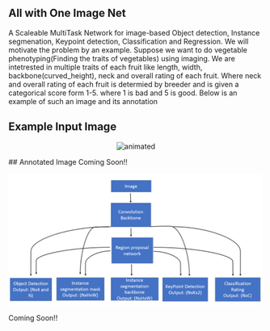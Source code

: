 ## All with One Image Net 

A Scaleable MultiTask Network for image-based Object detection, Instance segmenation, Keypoint detection, Classification and Regression. 
We will motivate the problem by an example. Suppose we want to do vegetable phenotyping(Finding the traits of vegetables) using imaging. We are intetrested in multiple traits of each fruit like length, width, backbone(curved_height), neck and overall rating of each fruit. Where neck and overall rating of each fruit is determied by breeder and is given a categorical score form 1-5. where 1 is bad and 5 is good. Below is an example of such an image and its annotation
## Example Input Image
  <p align="center">
    <img src="figs/img1.jpg" alt="animated",width=300,height=300 />
  </p>
 ## Annotated Image
Coming Soon!!


  <p align="center">
    <img src="figs/multitask.png" alt="animated",width=500,height=500 />
  </p>
Coming Soon!!
